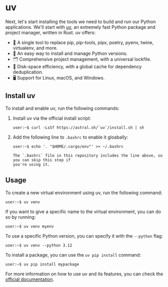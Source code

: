 # <i class="fa-brands fa-python"></i> uv

Next, let's start installing the tools we need to build and run our Python applications. We'll start
with [uv](https://docs.astral.sh/`uv`/), an extremely fast Python package and project manager,
written in Rust. uv offers:

- 🚀 A single tool to replace pip, pip-tools, pipx, poetry, pyenv, twine, virtualenv, and more.
- 🐍 An easy way to install and manage Python versions.
- 🗂️ Comprehensive project management, with a universal lockfile.
- 💾 Disk-space efficiency, with a global cache for dependency deduplication.
- 🖥️ Support for Linux, macOS, and Windows.

## Install uv

To install and enable uv, run the following commands:

1. Install uv via the official install script:

    ```console
    user:~$ curl -LsSf https://astral.sh/`uv`/install.sh | sh
    ```

1. Add the following line to `.bashrc` to enable it gloabally:

    ```console
    user:~$ echo '. "$HOME/.cargo/env"' >> ~/.bashrc
    ```

    ```{note}
    The `.bashrc` file in this repository includes the line above, so you can skip this step if
    you're using it.
    ```

## Usage

To create a new virtual environment using uv, run the following command:

```console
user:~$ uv venv
```

If you want to give a specific name to the virtual environment, you can do so by running:

```console
user:~$ uv venv myenv
```

To use a specific Python version, you can specify it with the `--python` flag:

```console
user:~$ uv venv --python 3.12
```

To install a package, you can use the `uv pip install` command:

```console
user:~$ uv pip install mypackage
```

For more information on how to use uv and its features, you can check the [official documentation](https://docs.astral.sh/uv/).
